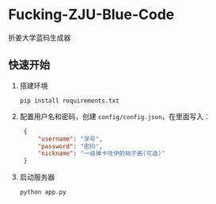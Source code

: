 # Fucking-ZJU-Blue-Code
折姜大学蓝码生成器

## 快速开始
1. 搭建环境

   ```shell
   pip install requirements.txt
   ```
2. 配置用户名和密码，创建 `config/config.json`，在里面写入：
   ```json
    {
        "username": "学号",
        "password": "密码",
        "nickname": "一级棒卡哇伊的硝子酱(可选)"
    }
   ```

3. 启动服务器
   ```shell
   python app.py
   ```